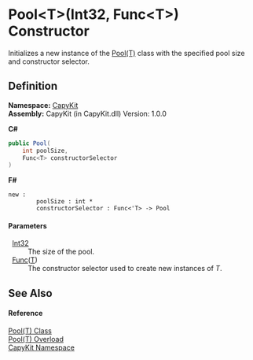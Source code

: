 # Pool&lt;T&gt;(Int32, Func&lt;T&gt;) Constructor


Initializes a new instance of the <a href="T_CapyKit_Pool_1.md">Pool(T)</a> class with the specified pool size and constructor selector.



## Definition
**Namespace:** <a href="N_CapyKit.md">CapyKit</a>  
**Assembly:** CapyKit (in CapyKit.dll) Version: 1.0.0

**C#**
``` C#
public Pool(
	int poolSize,
	Func<T> constructorSelector
)
```
**F#**
``` F#
new : 
        poolSize : int * 
        constructorSelector : Func<'T> -> Pool
```



#### Parameters
<dl><dt>  <a href="https://learn.microsoft.com/dotnet/api/system.int32" target="_blank" rel="noopener noreferrer">Int32</a></dt><dd>The size of the pool.</dd><dt>  <a href="https://learn.microsoft.com/dotnet/api/system.func-1" target="_blank" rel="noopener noreferrer">Func</a>(<a href="T_CapyKit_Pool_1.md">T</a>)</dt><dd>The constructor selector used to create new instances of <em>T</em>.</dd></dl>

## See Also


#### Reference
<a href="T_CapyKit_Pool_1.md">Pool(T) Class</a>  
<a href="Overload_CapyKit_Pool_1__ctor.md">Pool(T) Overload</a>  
<a href="N_CapyKit.md">CapyKit Namespace</a>  
